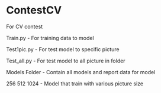 # ContestCV
For CV contest

Train.py - For training data to model

Test1pic.py - For test model to specific picture

Test_all.py - For test model to all picture in folder

Models Folder - Contain all models and report data for model

256 512 1024 - Model that train with various picture size
